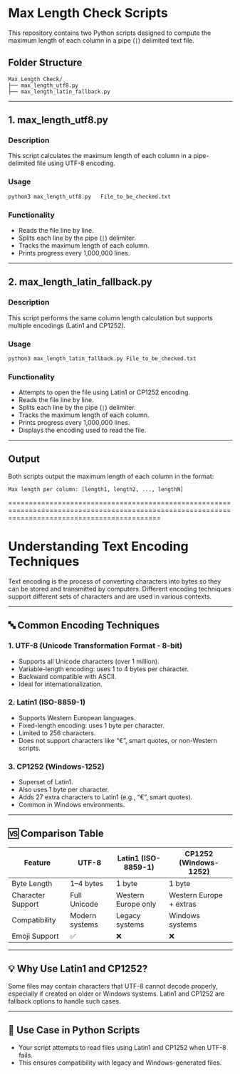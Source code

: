 
# Max Length Check Scripts

This repository contains two Python scripts designed to compute the maximum length of each column in a pipe (`|`) delimited text file.

## Folder Structure
```
Max Length Check/
├── max_length_utf8.py	
├── max_length_latin_fallback.py
```

---

## 1. max_length_utf8.py	

### Description
This script calculates the maximum length of each column in a pipe-delimited file using UTF-8 encoding.

### Usage
```bash
python3 max_length_utf8.py	 File_to_be_checked.txt
```

### Functionality
- Reads the file line by line.
- Splits each line by the pipe (`|`) delimiter.
- Tracks the maximum length of each column.
- Prints progress every 1,000,000 lines.

---

## 2. max_length_latin_fallback.py

### Description
This script performs the same column length calculation but supports multiple encodings (Latin1 and CP1252).

### Usage
```bash
python3 max_length_latin_fallback.py File_to_be_checked.txt
```

### Functionality
- Attempts to open the file using Latin1 or CP1252 encoding.
- Reads the file line by line.
- Splits each line by the pipe (`|`) delimiter.
- Tracks the maximum length of each column.
- Prints progress every 1,000,000 lines.
- Displays the encoding used to read the file.

---

## Output
Both scripts output the maximum length of each column in the format:
```
Max length per column: [length1, length2, ..., lengthN]
```


=================================================================================================================================================

# Understanding Text Encoding Techniques

Text encoding is the process of converting characters into bytes so they can be stored and transmitted by computers. Different encoding techniques support different sets of characters and are used in various contexts.

---

## 🔤 Common Encoding Techniques

### 1. UTF-8 (Unicode Transformation Format - 8-bit)
- Supports all Unicode characters (over 1 million).
- Variable-length encoding: uses 1 to 4 bytes per character.
- Backward compatible with ASCII.
- Ideal for internationalization.

### 2. Latin1 (ISO-8859-1)
- Supports Western European languages.
- Fixed-length encoding: uses 1 byte per character.
- Limited to 256 characters.
- Does not support characters like “€”, smart quotes, or non-Western scripts.

### 3. CP1252 (Windows-1252)
- Superset of Latin1.
- Also uses 1 byte per character.
- Adds 27 extra characters to Latin1 (e.g., “€”, smart quotes).
- Common in Windows environments.

---

## 🆚 Comparison Table

| Feature            | UTF-8         | Latin1 (ISO-8859-1) | CP1252 (Windows-1252) |
|--------------------|---------------|----------------------|------------------------|
| Byte Length        | 1–4 bytes     | 1 byte               | 1 byte                 |
| Character Support  | Full Unicode  | Western Europe only  | Western Europe + extras|
| Compatibility      | Modern systems| Legacy systems       | Windows systems        |
| Emoji Support      | ✅            | ❌                   | ❌                     |

---

## 💡 Why Use Latin1 and CP1252?
Some files may contain characters that UTF-8 cannot decode properly, especially if created on older or Windows systems. Latin1 and CP1252 are fallback options to handle such cases.

---

## 📄 Use Case in Python Scripts
- Your script attempts to read files using Latin1 and CP1252 when UTF-8 fails.
- This ensures compatibility with legacy and Windows-generated files.


